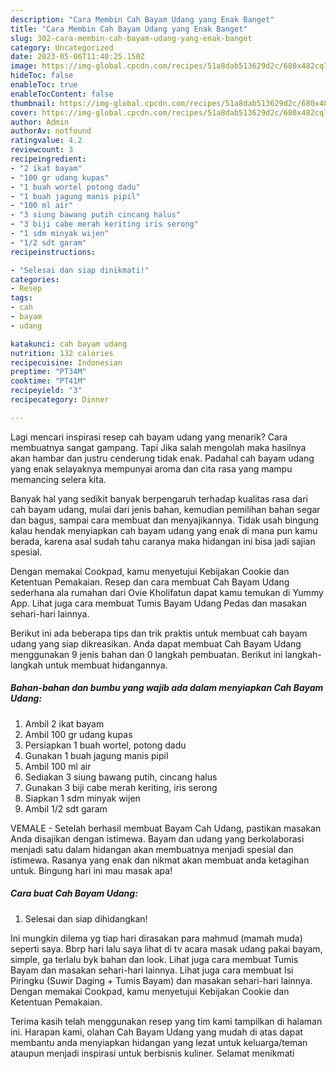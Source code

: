 ```yaml
---
description: "Cara Membin Cah Bayam Udang yang Enak Banget"
title: "Cara Membin Cah Bayam Udang yang Enak Banget"
slug: 302-cara-membin-cah-bayam-udang-yang-enak-banget
category: Uncategorized
date: 2023-05-06T11:40:25.150Z
image: https://img-global.cpcdn.com/recipes/51a8dab513629d2c/680x482cq70/cah-bayam-udang-foto-resep-utama.jpg
hideToc: false
enableToc: true
enableTocContent: false
thumbnail: https://img-global.cpcdn.com/recipes/51a8dab513629d2c/680x482cq70/cah-bayam-udang-foto-resep-utama.jpg
cover: https://img-global.cpcdn.com/recipes/51a8dab513629d2c/680x482cq70/cah-bayam-udang-foto-resep-utama.jpg
author: Admin
authorAv: notfound
ratingvalue: 4.2
reviewcount: 3
recipeingredient:
- "2 ikat bayam"
- "100 gr udang kupas"
- "1 buah wortel potong dadu"
- "1 buah jagung manis pipil"
- "100 ml air"
- "3 siung bawang putih cincang halus"
- "3 biji cabe merah keriting iris serong"
- "1 sdm minyak wijen"
- "1/2 sdt garam"
recipeinstructions:

- "Selesai dan siap dinikmati!"
categories:
- Resep
tags:
- cah
- bayam
- udang

katakunci: cah bayam udang 
nutrition: 132 calories
recipecuisine: Indonesian
preptime: "PT34M"
cooktime: "PT41M"
recipeyield: "3"
recipecategory: Dinner

---
```



Lagi mencari inspirasi resep cah bayam udang yang menarik? Cara membuatnya sangat gampang. Tapi Jika salah mengolah maka hasilnya akan hambar dan justru cenderung tidak enak. Padahal cah bayam udang yang enak selayaknya mempunyai aroma dan cita rasa yang mampu memancing selera kita.


Banyak hal yang sedikit banyak berpengaruh terhadap kualitas rasa dari cah bayam udang, mulai dari jenis bahan, kemudian pemilihan bahan segar dan bagus, sampai cara membuat dan menyajikannya. Tidak usah bingung kalau hendak menyiapkan cah bayam udang yang enak di mana pun kamu berada, karena asal sudah tahu caranya maka hidangan ini bisa jadi sajian spesial.

Dengan memakai Cookpad, kamu menyetujui Kebijakan Cookie dan Ketentuan Pemakaian. Resep dan cara membuat Cah Bayam Udang sederhana ala rumahan dari Ovie Kholifatun dapat kamu temukan di Yummy App. Lihat juga cara membuat Tumis Bayam Udang Pedas dan masakan sehari-hari lainnya.


Berikut ini ada beberapa tips dan trik praktis untuk membuat cah bayam udang yang siap dikreasikan. Anda dapat membuat Cah Bayam Udang menggunakan 9 jenis bahan dan 0 langkah pembuatan. Berikut ini langkah-langkah untuk membuat hidangannya.

<!--inarticleads1-->

##### Bahan-bahan dan bumbu yang wajib ada dalam menyiapkan Cah Bayam Udang:

1. Ambil 2 ikat bayam
1. Ambil 100 gr udang kupas
1. Persiapkan 1 buah wortel, potong dadu
1. Gunakan 1 buah jagung manis pipil
1. Ambil 100 ml air
1. Sediakan 3 siung bawang putih, cincang halus
1. Gunakan 3 biji cabe merah keriting, iris serong
1. Siapkan 1 sdm minyak wijen
1. Ambil 1/2 sdt garam


VEMALE - Setelah berhasil membuat Bayam Cah Udang, pastikan masakan Anda disajikan dengan istimewa. Bayam dan udang yang berkolaborasi menjadi satu dalam hidangan akan membuatnya menjadi spesial dan istimewa. Rasanya yang enak dan nikmat akan membuat anda ketagihan untuk. Bingung hari ini mau masak apa! 

<!--inarticleads2-->

##### Cara buat Cah Bayam Udang:


1. Selesai dan siap dihidangkan!

Ini mungkin dilema yg tiap hari dirasakan para mahmud (mamah muda) seperti saya. Bbrp hari lalu saya lihat di tv acara masak udang pakai bayam, simple, ga terlalu byk bahan dan look. Lihat juga cara membuat Tumis Bayam dan masakan sehari-hari lainnya. Lihat juga cara membuat Isi Piringku (Suwir Daging + Tumis Bayam) dan masakan sehari-hari lainnya. Dengan memakai Cookpad, kamu menyetujui Kebijakan Cookie dan Ketentuan Pemakaian. 

Terima kasih telah menggunakan resep yang tim kami tampilkan di halaman ini. Harapan kami, olahan Cah Bayam Udang yang mudah di atas dapat membantu anda menyiapkan hidangan yang lezat untuk keluarga/teman ataupun menjadi inspirasi untuk berbisnis kuliner. Selamat menikmati
